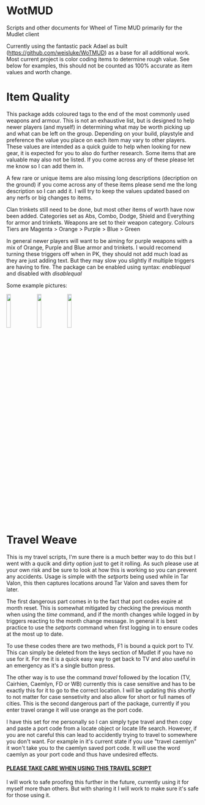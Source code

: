 # WotMUD
Scripts and other documents for Wheel of Time MUD primarily for the Mudlet client

Currently using the fantastic pack Adael as built (https://github.com/weisluke/WoTMUD) as a base for all additional work. Most current project is color coding items to determine rough value. See below for examples, this should not be counted as 100% accurate as item values and worth change.


# Item Quality

This package adds coloured tags to the end of the most commonly used weapons and armour. This is not an exhaustive list, but is designed to help newer players (and myself) in determining what may be worth picking up and what can be left on the group. Depending on your build, playstyle and preference the value you place on each item may vary to other players. These values are intended as a quick guide to help when looking for new gear, it is expected for you to also do further research.  Some items that are valuable may also not be listed. If you come across any of these please let me know so I can add them in.

A few rare or unique items are also missing long descriptions (decription on the ground) if you come across any of these items please send me the long description so I can add it.
I will try to keep the values updated based on any nerfs or big changes to items. 

Clan trinkets still need to be done, but most other items of worth have now been added. 
Categories set as Abs, Combo, Dodge, Shield and Everything for armor and trinkets. Weapons are set to their weapon category. 
Colours Tiers are Magenta > Orange > Purple > Blue > Green

In general newer players will want to be aiming for purple weapons with a mix of Orange, Purple and Blue armor and trinkets. 
I would recomend turning these triggers off when in PK, they should not add much load as they are just adding text. But they may slow you slightly if multiple triggers are having to fire. The package can be enabled using syntax: _enablequal_ and disabled with _disablequal_

Some example pictures: 

<img src="https://user-images.githubusercontent.com/71254862/145162379-2dc33bc4-9057-42c5-b8df-4fac813efe3b.png" width="15%"></img> 
<img src="https://user-images.githubusercontent.com/71254862/145162388-c7473e07-193f-4967-836f-657c60d8de3b.png" width="15%"></img> 
<img src="https://user-images.githubusercontent.com/71254862/145162394-e855a48a-6080-41d0-b924-4e1c2afa9a31.png" width="15%"></img> 

# Travel Weave

This is my travel scripts, I'm sure there is a much better way to do this but I went with a qucik and dirty option just to get it rolling. As such please use at your own risk and be sure to look at how this is working so you can prevent any accidents. Usage is simple with the _setports_ being used while in Tar Valon, this then captures locations around Tar Valon and saves them for later.  

The first dangerous part comes in to the fact that port codes expire at month reset. This is somewhat mitigated by checking the previous month when using the _time_ command, and if the month changes while logged in by triggers reacting to the month change message. In general it is best practice to use the _setports_ command when first logging in to ensure codes at the most up to date. 

To use these codes there are two methods, F1 is bound a quick port to TV. This can simply be deleted from the keys section of Mudlet if you have no use for it. For me it is a quick easy way to get back to TV and also useful in an emergency as it's a single button press. 

The other way is to use the command _travel_ followed by the location (TV, Cairhien, Caemlyn, FD or WB) currently this is case sensitive and has to be exactly this for it to go to the correct location. I will be updating this shortly to not matter for case sensetivity and also allow for short or full names of cities.
This is the second dangerous part of the package, currently if you enter travel orange it will use orange as the port code.

I have this set for me personally so I can simply type travel and then copy and paste a port code from a locate object or locate life search. However, if you are not careful this can lead to accidently trying to travel to somewhere you don't want. For example in it's current state if you use "travel caemlyn" it won't take you to the caemlyn saved port code. It will use the word caemlyn as your port code and thus have undesired effects. 

#### <ins>PLEASE TAKE CARE WHEN USING THIS TRAVEL SCRIPT</ins>

I will work to safe proofing this further in the future, currently using it for myself more than others. But with sharing it I will work to make sure it's safe for those using it.
